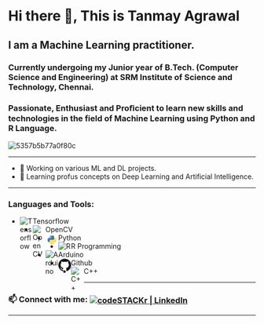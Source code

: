 # Hi there 👋, This is Tanmay Agrawal
## I am a Machine Learning practitioner.
### Currently undergoing my Junior year of B.Tech. (Computer Science and Engineering) at SRM Institute of Science and Technology, Chennai.
### Passionate, Enthusiast and Proﬁcient to learn new skills and technologies in the field of Machine Learning using Python and R Language.


![5357b5b77a0f80c](https://user-images.githubusercontent.com/56449549/89924943-a7c81200-db8d-11ea-8b65-079f353c9d19.jpg)

---

- 🔭 Working on various ML and DL projects.
- 🌱 Learning profus concepts on Deep Learning and Artificial Intelligence.

---

### Languages and Tools:

- [<img align="left" alt="Tensorflow" width="26px" src="https://cdn-images-1.medium.com/max/1200/1*iDQvKoz7gGHc6YXqvqWWZQ.png" />][Github] Tensorflow
- [<img align="left" alt="OpenCV" width="26px" src="https://i.stack.imgur.com/ez8QV.png" />][Github] OpenCV
- [<img align="left" alt="Python" width="26px" src="https://raw.githubusercontent.com/github/explore/80688e429a7d4ef2fca1e82350fe8e3517d3494d/topics/python/python.png" />][Github] Python
- [<img align="left" alt="R" width="26px" src="https://miro.medium.com/max/4000/1*BgoeftOFRdO7g8F3O1eXSQ.png" />][Github] R Programming
- [<img align="left" alt="Arduino" width="26px" src="https://i.pinimg.com/originals/4e/7b/62/4e7b62b98915dbd4565098269ddc43cd.png" />][Github] Arduino
- [<img align="left" alt="GitHub" width="26px" src="https://raw.githubusercontent.com/github/explore/78df643247d429f6cc873026c0622819ad797942/topics/github/github.png" />][Github] Github
- [<img align="left" alt="C++" width="26px" src="https://sdtimes.com/wp-content/uploads/2018/03/cpppp.png" />][Github] C++

[Github]: https://github.com/Tanmay244

---

### 📫 Connect with me: [<img align="center" alt="codeSTACKr | LinkedIn" width="40px" src="https://cdn.jsdelivr.net/npm/simple-icons@v3/icons/linkedin.svg" />][linkedin]

[linkedin]: https://www.linkedin.com/in/tanmay-agrawal-05046a16b

---


